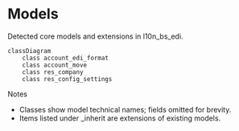 # Models

Detected core models and extensions in l10n_bs_edi.

```mermaid
classDiagram
    class account_edi_format
    class account_move
    class res_company
    class res_config_settings
```

Notes
- Classes show model technical names; fields omitted for brevity.
- Items listed under _inherit are extensions of existing models.
